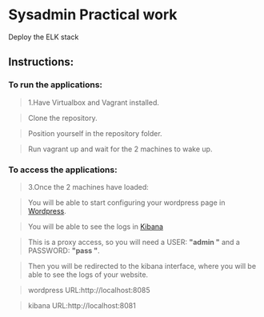 # Sysadmin Practical work
Deploy the ELK stack

## Instructions:


### To run the applications:
>1.Have Virtualbox and Vagrant installed.

>Clone the repository.

>Position yourself in the repository folder.

>Run vagrant up and wait for the 2 machines to wake up.

### To access the applications:
>3.Once the 2 machines have loaded:

>You will be able to start configuring your wordpress page in [Wordpress](http://localhost:8085). 

>You will be able to see the logs in [Kibana](http://localhost:8081)  


>This is a proxy access, so you will need a USER: **"admin "** and a PASSWORD: **"pass "**.

>Then you will be redirected to the kibana interface, where you will be able to see the logs of your website.  

>wordpress URL:http://localhost:8085

>kibana URL:http://localhost:8081

